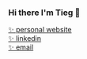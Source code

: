 ### Hi there I'm Tieg 👋
[✨ personal website](https://tieg-app1.herokuapp.com/)  
[✨ linkedin](https://www.linkedin.com/in/tieg-osullivan/)  
[✨ email](tiegosullivanpsnl@gmail.com)

<!--
**Outige/outige** is a ✨ _special_ ✨ repository because its `README.md` (this file) appears on your GitHub profile.

Here are some ideas to get you started:

- 🔭 I’m currently working on ...
- 🌱 I’m currently learning ...
- 👯 I’m looking to collaborate on ...
- 🤔 I’m looking for help with ...
- 💬 Ask me about ...
- 📫 How to reach me: ...
- 😄 Pronouns: ...
- ⚡ Fun fact: ...
-->
